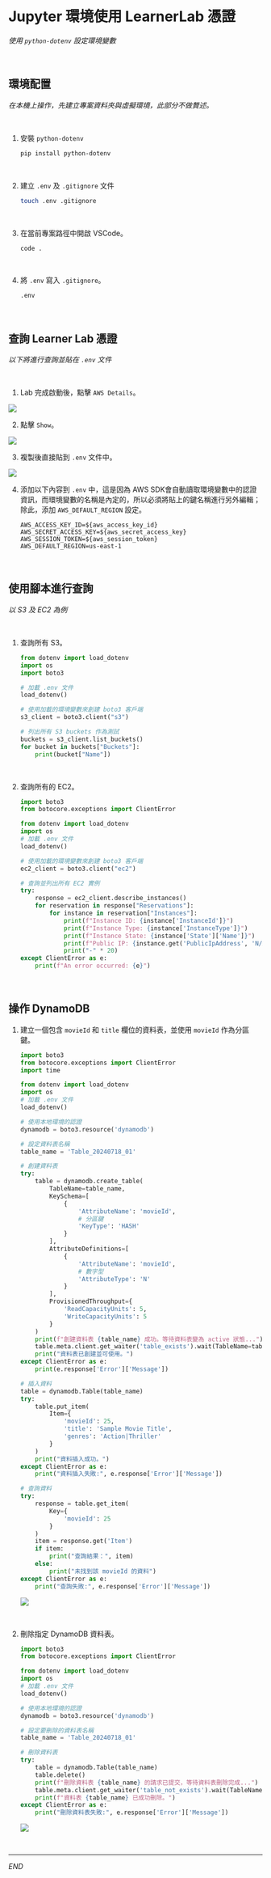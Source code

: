 # Jupyter 環境使用 LearnerLab 憑證

_使用 `python-dotenv` 設定環境變數_

<br>

## 環境配置

_在本機上操作，先建立專案資料夾與虛擬環境，此部分不做贅述。_

<br>

1. 安裝 `python-dotenv`

    ```bash
    pip install python-dotenv
    ```

<br>

2. 建立 `.env` 及 `.gitignore` 文件

    ```bash
    touch .env .gitignore
    ```

<br>

3. 在當前專案路徑中開啟 VSCode。

    ```bash
    code .
    ```

<br>

4. 將 `.env` 寫入 `.gitignore`。

    ```bash
    .env
    ```

<br>

## 查詢 Learner Lab 憑證

_以下將進行查詢並貼在 `.env` 文件_

<br>

1. Lab 完成啟動後，點擊 `AWS Details`。

![](images/img_38.png)

2. 點擊 `Show`。

![](images/img_39.png)

3. 複製後直接貼到 `.env` 文件中。

![](images/img_40.png)

4. 添加以下內容到 `.env` 中，這是因為 AWS SDK會自動讀取環境變數中的認證資訊，而環境變數的名稱是內定的，所以必須將貼上的鍵名稱進行另外編輯；除此，添加 `AWS_DEFAULT_REGION` 設定。

    ```dotenv
    AWS_ACCESS_KEY_ID=${aws_access_key_id}
    AWS_SECRET_ACCESS_KEY=${aws_secret_access_key}
    AWS_SESSION_TOKEN=${aws_session_token}
    AWS_DEFAULT_REGION=us-east-1
    ```

<br>

## 使用腳本進行查詢

_以 S3 及 EC2 為例_

<br>

1. 查詢所有 S3。

    ```python
    from dotenv import load_dotenv
    import os
    import boto3

    # 加載 .env 文件
    load_dotenv()

    # 使用加載的環境變數來創建 boto3 客戶端
    s3_client = boto3.client("s3")

    # 列出所有 S3 buckets 作為測試
    buckets = s3_client.list_buckets()
    for bucket in buckets["Buckets"]:
        print(bucket["Name"])
    ```

<br>

2. 查詢所有的 EC2。

    ```python
    import boto3
    from botocore.exceptions import ClientError

    from dotenv import load_dotenv
    import os
    # 加載 .env 文件
    load_dotenv()

    # 使用加載的環境變數來創建 boto3 客戶端
    ec2_client = boto3.client("ec2")

    # 查詢並列出所有 EC2 實例
    try:
        response = ec2_client.describe_instances()
        for reservation in response["Reservations"]:
            for instance in reservation["Instances"]:
                print(f"Instance ID: {instance['InstanceId']}")
                print(f"Instance Type: {instance['InstanceType']}")
                print(f"Instance State: {instance['State']['Name']}")
                print(f"Public IP: {instance.get('PublicIpAddress', 'N/A')}")
                print("-" * 20)
    except ClientError as e:
        print(f"An error occurred: {e}")
    ```

<br>

## 操作 DynamoDB

1. 建立一個包含 `movieId` 和 `title` 欄位的資料表，並使用 `movieId` 作為分區鍵。

    ```python
    import boto3
    from botocore.exceptions import ClientError
    import time

    from dotenv import load_dotenv
    import os
    # 加載 .env 文件
    load_dotenv()

    # 使用本地環境的認證
    dynamodb = boto3.resource('dynamodb')

    # 設定資料表名稱
    table_name = 'Table_20240718_01'

    # 創建資料表
    try:
        table = dynamodb.create_table(
            TableName=table_name,
            KeySchema=[
                {
                    'AttributeName': 'movieId',
                    # 分區鍵
                    'KeyType': 'HASH'
                }
            ],
            AttributeDefinitions=[
                {
                    'AttributeName': 'movieId',
                    # 數字型
                    'AttributeType': 'N'
                }
            ],
            ProvisionedThroughput={
                'ReadCapacityUnits': 5,
                'WriteCapacityUnits': 5
            }
        )
        print(f"創建資料表 {table_name} 成功。等待資料表變為 active 狀態...")
        table.meta.client.get_waiter('table_exists').wait(TableName=table_name)
        print("資料表已創建並可使用。")
    except ClientError as e:
        print(e.response['Error']['Message'])

    # 插入資料
    table = dynamodb.Table(table_name)
    try:
        table.put_item(
            Item={
                'movieId': 25,
                'title': 'Sample Movie Title',
                'genres': 'Action|Thriller'
            }
        )
        print("資料插入成功。")
    except ClientError as e:
        print("資料插入失敗:", e.response['Error']['Message'])

    # 查詢資料
    try:
        response = table.get_item(
            Key={
                'movieId': 25
            }
        )
        item = response.get('Item')
        if item:
            print("查詢結果：", item)
        else:
            print("未找到該 movieId 的資料")
    except ClientError as e:
        print("查詢失敗:", e.response['Error']['Message'])
    ```

    ![](images/img_33.png)

<br>

2. 刪除指定 DynamoDB 資料表。

    ```python
    import boto3
    from botocore.exceptions import ClientError

    from dotenv import load_dotenv
    import os
    # 加載 .env 文件
    load_dotenv()

    # 使用本地環境的認證
    dynamodb = boto3.resource('dynamodb')

    # 設定要刪除的資料表名稱
    table_name = 'Table_20240718_01'

    # 刪除資料表
    try:
        table = dynamodb.Table(table_name)
        table.delete()
        print(f"刪除資料表 {table_name} 的請求已提交，等待資料表刪除完成...")
        table.meta.client.get_waiter('table_not_exists').wait(TableName=table_name)
        print(f"資料表 {table_name} 已成功刪除。")
    except ClientError as e:
        print("刪除資料表失敗:", e.response['Error']['Message'])
    ```

    ![](images/img_34.png)

<br>

___

_END_